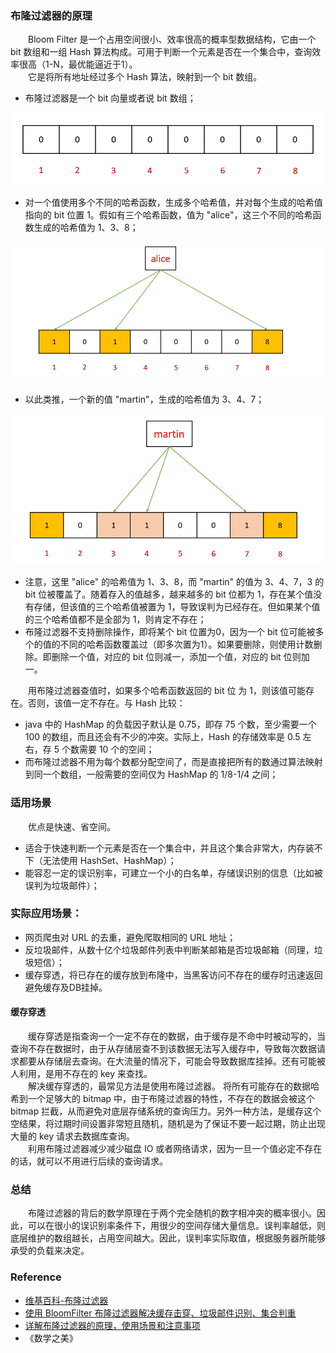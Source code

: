 
### 布隆过滤器的原理
　　Bloom Filter 是一个占用空间很小、效率很高的概率型数据结构，它由一个 bit 数组和一组 Hash 算法构成。可用于判断一个元素是否在一个集合中，查询效率很高（1-N，最优能逼近于1）。<br />
　　它是将所有地址经过多个 Hash 算法，映射到一个 bit 数组。

- 布隆过滤器是一个 bit 向量或者说 bit 数组；

![avatar](../../images/布隆过滤器/bloom_filter_1.png)

- 对一个值使用多个不同的哈希函数，生成多个哈希值，并对每个生成的哈希值指向的 bit 位置 1。假如有三个哈希函数，值为 "alice"，这三个不同的哈希函数生成的哈希值为  1、3、8；

![avatar](../../images/布隆过滤器/bloom_filter_2.png)

- 以此类推，一个新的值 "martin"，生成的哈希值为 3、4、7；

![avatar](../../images/布隆过滤器/bloom_filter_3.png)

- 注意，这里 "alice" 的哈希值为 1、3、8，而 "martin" 的值为 3、4、7，3 的 bit 位被覆盖了。随着存入的值越多，越来越多的 bit 位都为 1，存在某个值没有存储，但该值的三个哈希值被置为 1，导致误判为已经存在。但如果某个值的三个哈希值都不是全部为 1，则肯定不存在；
- 布隆过滤器不支持删除操作，即将某个 bit 位置为0，因为一个 bit 位可能被多个的值的不同的哈希函数覆盖过（即多次置为1）。如果要删除，则使用计数删除。即删除一个值，对应的 bit 位则减一，添加一个值，对应的 bit 位则加一。

　　用布隆过滤器查值时，如果多个哈希函数返回的 bit 位 为 1，则该值可能存在。否则，该值一定不存在。与 Hash 比较：
  
- java 中的 HashMap 的负载因子默认是 0.75，即存 75 个数，至少需要一个 100 的数组，而且还会有不少的冲突。实际上，Hash 的存储效率是 0.5 左右，存 5 个数需要 10 个的空间；
- 而布隆过滤器不用为每个数都分配空间了，而是直接把所有的数通过算法映射到同一个数组，一般需要的空间仅为 HashMap 的 1/8-1/4 之间；

### 适用场景
　　优点是快速、省空间。

- 适合于快速判断一个元素是否在一个集合中，并且这个集合非常大，内存装不下（无法使用 HashSet、HashMap）；
- 能容忍一定的误识别率，可建立一个小的白名单，存储误识别的信息（比如被误判为垃圾邮件）；

### 实际应用场景：

- 网页爬虫对 URL 的去重，避免爬取相同的 URL 地址；
- 反垃圾邮件，从数十亿个垃圾邮件列表中判断某邮箱是否垃圾邮箱（同理，垃圾短信）；
- 缓存穿透，将已存在的缓存放到布隆中，当黑客访问不存在的缓存时迅速返回避免缓存及DB挂掉。

#### 缓存穿透
　　缓存穿透是指查询一个一定不存在的数据，由于缓存是不命中时被动写的，当查询不存在数据时，由于从存储层查不到该数据无法写入缓存中，导致每次数据请求都要从存储层去查询。在大流量的情况下，可能会导致数据库挂掉。还有可能被人利用，是用不存在的 key 来查找。<br />
　　解决缓存穿透的，最常见方法是使用布隆过滤器。 将所有可能存在的数据哈希到一个足够大的 bitmap 中，由于布隆过滤器的特性，不存在的数据会被这个 bitmap 拦截，从而避免对底层存储系统的查询压力。另外一种方法，是缓存这个空结果，将过期时间设置非常短且随机，随机是为了保证不要一起过期，防止出现大量的 key 请求去数据库查询。<br />
　　利用布隆过滤器减少减少磁盘 IO 或者网络请求，因为一旦一个值必定不存在的话，就可以不用进行后续的查询请求。

### 总结
　　布隆过滤器的背后的数学原理在于两个完全随机的数字相冲突的概率很小。因此，可以在很小的误识别率条件下，用很少的空间存储大量信息。误判率越低，则底层维护的数组越长，占用空间越大。因此，误判率实际取值，根据服务器所能够承受的负载来决定。

### Reference

- [维基百科-布隆过滤器](https://www.wikiwand.com/zh-hant/%E5%B8%83%E9%9A%86%E8%BF%87%E6%BB%A4%E5%99%A8)
- [使用 BloomFilter 布隆过滤器解决缓存击穿、垃圾邮件识别、集合判重](https://blog.csdn.net/tianyaleixiaowu/article/details/74721877)
- [详解布隆过滤器的原理，使用场景和注意事项](https://zhuanlan.zhihu.com/p/43263751)
- 《数学之美》
